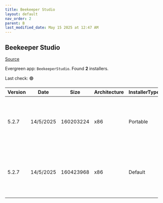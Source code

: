 ```yaml
---
title: Beekeeper Studio
layout: default
nav_order: 2
parent: B
last_modified_date: May 15 2025 at 12:47 AM
---
```


## Beekeeper Studio

[Source](https://www.beekeeperstudio.io/)

Evergreen app: `BeekeeperStudio`. Found **2** installers.

Last check: 🟢

| Version | Date      | Size      | Architecture | InstallerType | Type | URI                                                                                                                                                                                                                                    |
| ------- | --------- | --------- | ------------ | ------------- | ---- | -------------------------------------------------------------------------------------------------------------------------------------------------------------------------------------------------------------------------------------- |
| 5.2.7   | 14/5/2025 | 160203224 | x86          | Portable      | exe  | [https://github.com/beekeeper-studio/beekeeper-studio/releases/download/v5.2.7/Beekeeper-Studio-5.2.7-portable.exe](https://github.com/beekeeper-studio/beekeeper-studio/releases/download/v5.2.7/Beekeeper-Studio-5.2.7-portable.exe) |
| 5.2.7   | 14/5/2025 | 160423968 | x86          | Default       | exe  | [https://github.com/beekeeper-studio/beekeeper-studio/releases/download/v5.2.7/Beekeeper-Studio-Setup-5.2.7.exe](https://github.com/beekeeper-studio/beekeeper-studio/releases/download/v5.2.7/Beekeeper-Studio-Setup-5.2.7.exe)       |
